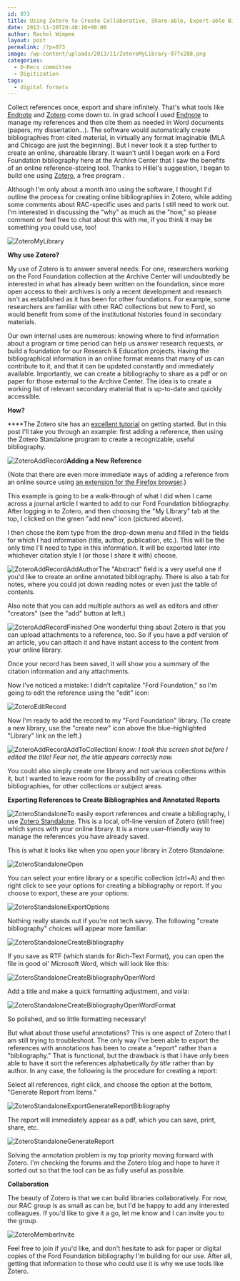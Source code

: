 ```yaml
---
id: 873
title: Using Zotero to Create Collaborative, Share-able, Export-able Bibliographies
date: 2013-11-20T20:48:10+00:00
author: Rachel Wimpee
layout: post
permalink: /?p=873
image: /wp-content/uploads/2013/11/ZoteroMyLibrary-977x288.png
categories:
  - D-Recs committee
  - Digitization
tags:
  - digital formats
---
```

Collect references once, export and share infinitely. That's what tools like [Endnote](http://endnote.com) and [Zotero](http://zotero.org) come down to. In grad school I used [Endnote](http://endnote.com/) to manage my references and then cite them as needed in Word documents (papers, my dissertation...). The software would automatically create bibliographies from cited material, in virtually any format imaginable (MLA and Chicago are just the beginning). But I never took it a step further to create an online, shareable library. It wasn't until I began work on a Ford Foundation bibliography here at the Archive Center that I saw the benefits of an online reference-storing tool. Thanks to Hillel's suggestion, I began to build one using [Zotero](http://www.zotero.org/), a free program .

Although I'm only about a month into using the software, I thought I'd outline the process for creating online bibliographies in Zotero, while adding some comments about RAC-specific uses and parts I still need to work out. I'm interested in discussing the "why" as much as the "how," so please comment or feel free to chat about this with me, if you think it may be something you could use, too!

<!--more-->

![ZoteroMyLibrary](/wp-content/uploads/2013/11/ZoteroMyLibrary.png)

**Why use Zotero?**

My use of Zotero is to answer several needs: For one, researchers working on the Ford Foundation collection at the Archive Center will undoubtedly be interested in what has already been written on the foundation, since more open access to their archives is only a recent development and research isn't as established as it has been for other foundations. For example, some researchers are familiar with other RAC collections but new to Ford, so would benefit from some of the institutional histories found in secondary materials.

Our own internal uses are numerous: knowing where to find information about a program or time period can help us answer research requests, or build a foundation for our Research & Education projects. Having the bibliographical information in an online format means that many of us can contribute to it, and that it can be updated constantly and immediately available. Importantly, we can create a bibliography to share as a pdf or on paper for those external to the Archive Center. The idea is to create a working list of relevant secondary material that is up-to-date and quickly accessible.

**How?**

****The Zotero site has an [excellent tutorial](http://www.zotero.org/support/quick_start_guide) on getting started. But in this post I'll take you through an example: first adding a reference, then using the Zotero Standalone program to create a recognizable, useful bibliography.

![ZoteroAddRecord](/wp-content/uploads/2013/11/ZoteroAddRecord.png)**Adding a New Reference**

{Note that there are even more immediate ways of adding a reference from an online source using [an extension for the Firefox browser](http://download.zotero.org/extension/zotero-4.0.15.xpi).}

This example is going to be a walk-through of what I did when I came across a journal article I wanted to add to our Ford Foundation bibliography. After logging in to Zotero, and then choosing the "My LIbrary" tab at the top, I clicked on the green "add new" icon (pictured above).

I then chose the item type from the drop-down menu and filled in the fields for which I had information (title, author, publication, etc.). This will be the only time I'll need to type in this information. It will be exported later into whichever citation style I (or those I share it with) choose.

![ZoteroAddRecordAddAuthor](/wp-content/uploads/2013/11/ZoteroAddRecordAddAuthor.png)The "Abstract" field is a very useful one if you'd like to create an online annotated bibliography. There is also a tab for notes, where you could jot down reading notes or even just the table of contents.

Also note that you can add multiple authors as well as editors and other "creators" (see the "add" button at left.)

![ZoteroAddRecordFinished](/wp-content/uploads/2013/11/ZoteroAddRecordFinished.png) One wonderful thing about Zotero is that you can upload attachments to a reference, too. So if you have a pdf version of an article, you can attach it and have instant access to the content from your online library.

Once your record has been saved, it will show you a summary of the citation information and any attachments.

Now I've noticed a mistake: I didn't capitalize "Ford Foundation," so I'm going to edit the reference using the "edit" icon:

![ZoteroEditRecord](/wp-content/uploads/2013/11/ZoteroEditRecord.png)

Now I'm ready to add the record to my "Ford Foundation" library. {To create a new library, use the "create new" icon above the blue-highlighted "Library" link on the left.}

![ZoteroAddRecordAddToCollection](/wp-content/uploads/2013/11/ZoteroAddRecordAddToCollection.png)_I know: I took this screen shot before I edited the title! Fear not, the title appears correctly now._

You could also simply create one library and not various collections within it, but I wanted to leave room for the possibility of creating other bibliographies, for other collections or subject areas.

**Exporting References to Create Bibliographies and Annotated Reports**

![ZoteroStandalone](/wp-content/uploads/2013/11/ZoteroStandalone.png)To easily export references and create a bibliography, I use [Zotero Standalone](http://download.zotero.org/standalone/4.0.15/Zotero-4.0.15_setup.exe). This is a local, off-line version of Zotero (still free) which syncs with your online library. It is a more user-friendly way to manage the references you have already saved.

This is what it looks like when you open your library in Zotero Standalone:

![ZoteroStandaloneOpen](/wp-content/uploads/2013/11/ZoteroStandaloneOpen.png)

You can select your entire library or a specific collection (ctrl+A) and then right click to see your options for creating a bibliography or report. If you choose to export, these are your options:

![ZoteroStandaloneExportOptions](/wp-content/uploads/2013/11/ZoteroStandaloneExportOptions.png)

Nothing really stands out if you're not tech savvy. The following "create bibliography" choices will appear more familiar:

![ZoteroStandaloneCreateBibliography](/wp-content/uploads/2013/11/ZoteroStandaloneCreateBibliography.png)

If you save as RTF (which stands for Rich-Text Format), you can open the file in good ol' Microsoft Word, which will look like this:

![ZoteroStandaloneCreateBibliographyOpenWord](/wp-content/uploads/2013/11/ZoteroStandaloneCreateBibliographyOpenWord.png)

Add a title and make a quick formatting adjustment, and voila:

![ZoteroStandaloneCreateBibliographyOpenWordFormat](/wp-content/uploads/2013/11/ZoteroStandaloneCreateBibliographyOpenWordFormat.png)

So polished, and so little formatting necessary!

But what about those useful annotations? This is one aspect of Zotero that I am still trying to troubleshoot. The only way I've been able to export the references with annotations has been to create a "report" rather than a "bibliography." That is functional, but the drawback is that I have only been able to have it sort the references alphabetically _by title_ rather than by author. In any case, the following is the procedure for creating a report:

Select all references, right click, and choose the option at the bottom, "Generate Report from Items."

![ZoteroStandaloneExportGenerateReportBibliography](/wp-content/uploads/2013/11/ZoteroStandaloneExportGenerateReportBibliography.png)

The report will immediately appear as a pdf, which you can save, print, share, etc.

![ZoteroStandaloneGenerateReport](/wp-content/uploads/2013/11/ZoteroStandaloneGenerateReport.png)

Solving the annotation problem is my top priority moving forward with Zotero. I'm checking the forums and the Zotero blog and hope to have it sorted out so that the tool can be as fully useful as possible.

**Collaboration**

The beauty of Zotero is that we can build libraries collaboratively. For now, our RAC group is as small as can be, but I'd be happy to add any interested colleagues. If you'd like to give it a go, let me know and I can invite you to the group.

![ZoteroMemberInvite](/wp-content/uploads/2013/11/ZoteroMemberInvite.png)

Feel free to join if you'd like, and don't hesitate to ask for paper or digital copies of the Ford Foundation bibliography I'm building for our use. After all, getting that information to those who could use it is why we use tools like Zotero.
